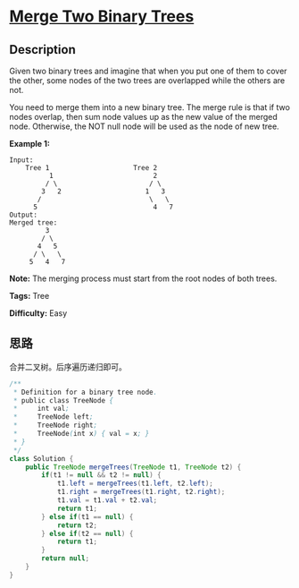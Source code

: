 # [Merge Two Binary Trees][title]

## Description

Given two binary trees and imagine that when you put one of them to cover the
other, some nodes of the two trees are overlapped while the others are not.

You need to merge them into a new binary tree. The merge rule is that if two
nodes overlap, then sum node values up as the new value of the merged node.
Otherwise, the NOT null node will be used as the node of new tree.

**Example 1:**

```
Input:
	Tree 1                     Tree 2                  
          1                         2                             
         / \                       / \                            
        3   2                     1   3                        
       /                           \   \                      
      5                             4   7                  
Output: 
Merged tree:
	     3
	    / \
	   4   5
	  / \   \
	 5   4   7
```

**Note:** The merging process must start from the root nodes of both trees.

**Tags:** Tree

**Difficulty:** Easy

## 思路

合并二叉树。后序遍历递归即可。

``` java
/**
 * Definition for a binary tree node.
 * public class TreeNode {
 *     int val;
 *     TreeNode left;
 *     TreeNode right;
 *     TreeNode(int x) { val = x; }
 * }
 */
class Solution {
    public TreeNode mergeTrees(TreeNode t1, TreeNode t2) {
        if(t1 != null && t2 != null) {
            t1.left = mergeTrees(t1.left, t2.left);
            t1.right = mergeTrees(t1.right, t2.right);
            t1.val = t1.val + t2.val;
            return t1;
        } else if(t1 == null) {
            return t2;
        } else if(t2 == null) {
            return t1;
        }
        return null;
    }
}
```

[title]: https://leetcode.com/problems/merge-two-binary-trees
